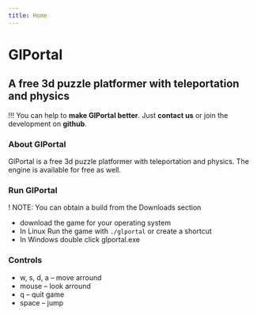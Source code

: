 ```yaml
---
title: Home
---
```


# GlPortal
## A free 3d puzzle platformer with teleportation and physics

!!! You can help to **make GlPortal better**. Just **contact us** or join the development on **github**.
### About GlPortal
GlPortal is a free 3d puzzle platformer with teleportation and physics. The engine is available for free as well.
### Run GlPortal
! NOTE: You can obtain a build from the Downloads section
- download the game for your operating system
- In Linux Run the game with `./glportal` or create a shortcut
- In Windows double click glportal.exe

### Controls
- w, s, d, a – move arround
- mouse – look arround
- q – quit game
- space – jump


